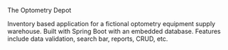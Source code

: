 The Optometry Depot

Inventory based application for a fictional optometry equipment supply warehouse. Built with Spring Boot with an embedded database. Features include data validation, search bar, reports, CRUD, etc. 